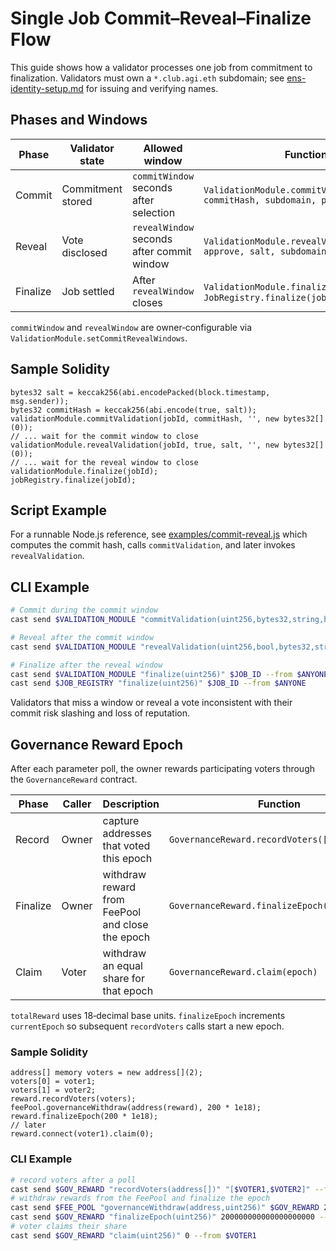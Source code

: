 # Single Job Commit–Reveal–Finalize Flow

This guide shows how a validator processes one job from commitment to finalization.
Validators must own a `*.club.agi.eth` subdomain; see
[ens-identity-setup.md](ens-identity-setup.md) for issuing and verifying names.

## Phases and Windows

| Phase    | Validator state   | Allowed window                             | Function                                                                    |
| -------- | ----------------- | ------------------------------------------ | --------------------------------------------------------------------------- |
| Commit   | Commitment stored | `commitWindow` seconds after selection     | `ValidationModule.commitValidation(jobId, commitHash, subdomain, proof)`    |
| Reveal   | Vote disclosed    | `revealWindow` seconds after commit window | `ValidationModule.revealValidation(jobId, approve, salt, subdomain, proof)` |
| Finalize | Job settled       | After `revealWindow` closes                | `ValidationModule.finalize(jobId)` then `JobRegistry.finalize(jobId)`       |

`commitWindow` and `revealWindow` are owner‑configurable via `ValidationModule.setCommitRevealWindows`.

## Sample Solidity

```solidity
bytes32 salt = keccak256(abi.encodePacked(block.timestamp, msg.sender));
bytes32 commitHash = keccak256(abi.encode(true, salt));
validationModule.commitValidation(jobId, commitHash, '', new bytes32[](0));
// ... wait for the commit window to close
validationModule.revealValidation(jobId, true, salt, '', new bytes32[](0));
// ... wait for the reveal window to close
validationModule.finalize(jobId);
jobRegistry.finalize(jobId);
```

## Script Example

For a runnable Node.js reference, see
[examples/commit-reveal.js](../examples/commit-reveal.js) which computes the
commit hash, calls `commitValidation`, and later invokes `revealValidation`.

## CLI Example

```bash
# Commit during the commit window
cast send $VALIDATION_MODULE "commitValidation(uint256,bytes32,string,bytes32[])" $JOB_ID 0xCOMMIT '' [] --from $VALIDATOR

# Reveal after the commit window
cast send $VALIDATION_MODULE "revealValidation(uint256,bool,bytes32,string,bytes32[])" $JOB_ID true 0xSALT '' [] --from $VALIDATOR

# Finalize after the reveal window
cast send $VALIDATION_MODULE "finalize(uint256)" $JOB_ID --from $ANYONE
cast send $JOB_REGISTRY "finalize(uint256)" $JOB_ID --from $ANYONE
```

Validators that miss a window or reveal a vote inconsistent with their commit risk slashing and loss of reputation.

## Governance Reward Epoch

After each parameter poll, the owner rewards participating voters through the `GovernanceReward` contract.

| Phase    | Caller | Description                                      | Function                                      |
| -------- | ------ | ------------------------------------------------ | --------------------------------------------- |
| Record   | Owner  | capture addresses that voted this epoch          | `GovernanceReward.recordVoters([v1,v2])`      |
| Finalize | Owner  | withdraw reward from FeePool and close the epoch | `GovernanceReward.finalizeEpoch(totalReward)` |
| Claim    | Voter  | withdraw an equal share for that epoch           | `GovernanceReward.claim(epoch)`               |

`totalReward` uses 18‑decimal base units. `finalizeEpoch` increments `currentEpoch` so subsequent `recordVoters` calls start a new epoch.

### Sample Solidity

```solidity
address[] memory voters = new address[](2);
voters[0] = voter1;
voters[1] = voter2;
reward.recordVoters(voters);
feePool.governanceWithdraw(address(reward), 200 * 1e18);
reward.finalizeEpoch(200 * 1e18);
// later
reward.connect(voter1).claim(0);
```

### CLI Example

```bash
# record voters after a poll
cast send $GOV_REWARD "recordVoters(address[])" "[$VOTER1,$VOTER2]" --from $OWNER
# withdraw rewards from the FeePool and finalize the epoch
cast send $FEE_POOL "governanceWithdraw(address,uint256)" $GOV_REWARD 200000000000000000000 --from $TIMELOCK
cast send $GOV_REWARD "finalizeEpoch(uint256)" 200000000000000000000 --from $TIMELOCK
# voter claims their share
cast send $GOV_REWARD "claim(uint256)" 0 --from $VOTER1
```
